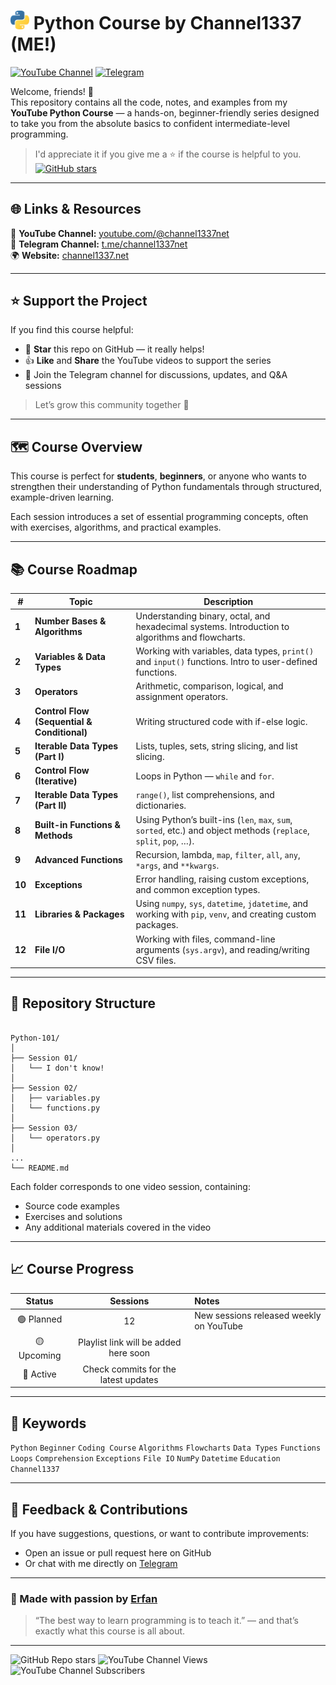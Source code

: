 # <img src="assets/python.svg" alt="Python Logo" width="30"/> Python Course by Channel1337 (ME!)


[![YouTube Channel](https://img.shields.io/badge/YouTube-channel1337net-red?logo=youtube&logoColor=white)](https://youtube.com/@channel1337net)
[![Telegram](https://img.shields.io/badge/Telegram-channel1337net-2CA5E0?logo=telegram&logoColor=white)](https://t.me/channel1337net)


Welcome, friends! 👋  
This repository contains all the code, notes, and examples from my **YouTube Python Course** — a hands-on, beginner-friendly series designed to take you from the absolute basics to confident intermediate-level programming.


> I'd appreciate it if you give me a ⭐ if the course is helpful to you.
[![GitHub stars](https://img.shields.io/github/stars/erfanrajati/Python-101?style=social)](https://github.com/erfanrajati/Python-101/stargazers)


---

## 🌐 Links & Resources

🎥 **YouTube Channel:** [youtube.com/@channel1337net](https://youtube.com/@channel1337net)  
💬 **Telegram Channel:** [t.me/channel1337net](https://t.me/channel1337net)  
🌍 **Website:** [channel1337.net](https://channel1337.net)



---

## ⭐ Support the Project

If you find this course helpful:  
- 🧠 **Star** this repo on GitHub — it really helps!  
- 👍 **Like** and **Share** the YouTube videos to support the series  
- 💬 Join the Telegram channel for discussions, updates, and Q&A sessions  

> Let’s grow this community together 💪

---

## 🗺️ Course Overview

This course is perfect for **students**, **beginners**, or anyone who wants to strengthen their understanding of Python fundamentals through structured, example-driven learning.

Each session introduces a set of essential programming concepts, often with exercises, algorithms, and practical examples.

---

## 📚 Course Roadmap

| # | Topic | Description |
|---|--------|-------------|
| **1** | **Number Bases & Algorithms** | Understanding binary, octal, and hexadecimal systems. Introduction to algorithms and flowcharts. |
| **2** | **Variables & Data Types** | Working with variables, data types, `print()` and `input()` functions. Intro to user-defined functions. |
| **3** | **Operators** | Arithmetic, comparison, logical, and assignment operators. |
| **4** | **Control Flow (Sequential & Conditional)** | Writing structured code with if-else logic. |
| **5** | **Iterable Data Types (Part I)** | Lists, tuples, sets, string slicing, and list slicing. |
| **6** | **Control Flow (Iterative)** | Loops in Python — `while` and `for`. |
| **7** | **Iterable Data Types (Part II)** | `range()`, list comprehensions, and dictionaries. |
| **8** | **Built-in Functions & Methods** | Using Python’s built-ins (`len`, `max`, `sum`, `sorted`, etc.) and object methods (`replace`, `split`, `pop`, …). |
| **9** | **Advanced Functions** | Recursion, lambda, `map`, `filter`, `all`, `any`, `*args`, and `**kwargs`. |
| **10** | **Exceptions** | Error handling, raising custom exceptions, and common exception types. |
| **11** | **Libraries & Packages** | Using `numpy`, `sys`, `datetime`, `jdatetime`, and working with `pip`, `venv`, and creating custom packages. |
| **12** | **File I/O** | Working with files, command-line arguments (`sys.argv`), and reading/writing CSV files. |

---

## 🧩 Repository Structure

```

Python-101/
│
├── Session 01/
│   └── I don't know!
│
├── Session 02/
│   ├── variables.py
│   └── functions.py
│
├── Session 03/
│   └── operators.py
│
...
└── README.md

```

Each folder corresponds to one video session, containing:
- Source code examples  
- Exercises and solutions  
- Any additional materials covered in the video  

---

## 📈 Course Progress

| Status | Sessions | Notes |
|:------:|:---------:|:------|
| 🟢 Planned | 12 | New sessions released weekly on YouTube |
| 🟡 Upcoming | Playlist link will be added here soon |
| 🔵 Active | Check commits for the latest updates |

---

## 🧠 Keywords
`Python` `Beginner` `Coding Course` `Algorithms` `Flowcharts` `Data Types` `Functions` `Loops` `Comprehension` `Exceptions` `File IO` `NumPy` `Datetime` `Education` `Channel1337`

---

## 💬 Feedback & Contributions

If you have suggestions, questions, or want to contribute improvements:
- Open an issue or pull request here on GitHub  
- Or chat with me directly on [Telegram](https://t.me/channel1337net)

---

### 🖤 Made with passion by [Erfan](https://channel1337.net)

> “The best way to learn programming is to teach it.” — and that’s exactly what this course is all about.

---

![GitHub Repo stars](https://img.shields.io/github/stars/erfanrajati/python-course?style=social)
![YouTube Channel Views](https://img.shields.io/youtube/channel/views/UC1234567890?style=social)
![YouTube Channel Subscribers](https://img.shields.io/youtube/channel/subscribers/UC1234567890?style=social)

